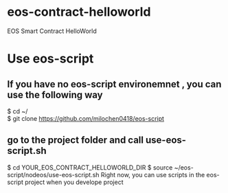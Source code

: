 # eos-contract-helloworld
EOS Smart Contract HelloWorld

# Use eos-script
## If you have no eos-script environemnet , you can use the following way
$ cd ~/  
$ git clone https://github.com/milochen0418/eos-script  
## go to the project folder and call use-eos-script.sh
$ cd YOUR_EOS_CONTRACT_HELLOWORLD_DIR
$ source ~/eos-script/nodeos/use-eos-script.sh
Right now, you can use scripts in the eos-script project when you develope project 

